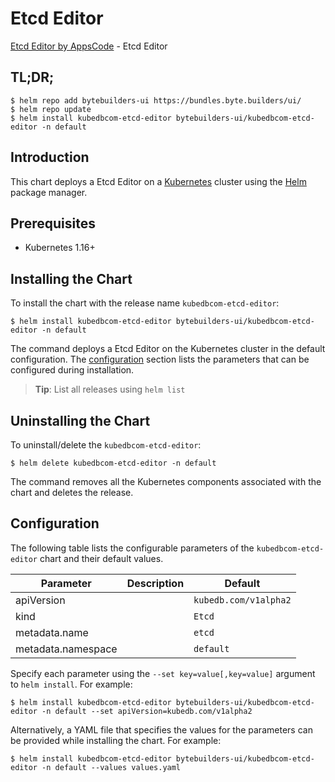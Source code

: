 # Etcd Editor

[Etcd Editor by AppsCode](https://byte.builders) - Etcd Editor

## TL;DR;

```console
$ helm repo add bytebuilders-ui https://bundles.byte.builders/ui/
$ helm repo update
$ helm install kubedbcom-etcd-editor bytebuilders-ui/kubedbcom-etcd-editor -n default
```

## Introduction

This chart deploys a Etcd Editor on a [Kubernetes](http://kubernetes.io) cluster using the [Helm](https://helm.sh) package manager.

## Prerequisites

- Kubernetes 1.16+

## Installing the Chart

To install the chart with the release name `kubedbcom-etcd-editor`:

```console
$ helm install kubedbcom-etcd-editor bytebuilders-ui/kubedbcom-etcd-editor -n default
```

The command deploys a Etcd Editor on the Kubernetes cluster in the default configuration. The [configuration](#configuration) section lists the parameters that can be configured during installation.

> **Tip**: List all releases using `helm list`

## Uninstalling the Chart

To uninstall/delete the `kubedbcom-etcd-editor`:

```console
$ helm delete kubedbcom-etcd-editor -n default
```

The command removes all the Kubernetes components associated with the chart and deletes the release.

## Configuration

The following table lists the configurable parameters of the `kubedbcom-etcd-editor` chart and their default values.

|     Parameter      | Description |        Default        |
|--------------------|-------------|-----------------------|
| apiVersion         |             | `kubedb.com/v1alpha2` |
| kind               |             | `Etcd`                |
| metadata.name      |             | `etcd`                |
| metadata.namespace |             | `default`             |


Specify each parameter using the `--set key=value[,key=value]` argument to `helm install`. For example:

```console
$ helm install kubedbcom-etcd-editor bytebuilders-ui/kubedbcom-etcd-editor -n default --set apiVersion=kubedb.com/v1alpha2
```

Alternatively, a YAML file that specifies the values for the parameters can be provided while
installing the chart. For example:

```console
$ helm install kubedbcom-etcd-editor bytebuilders-ui/kubedbcom-etcd-editor -n default --values values.yaml
```
